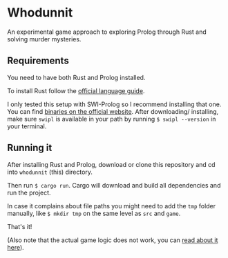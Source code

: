 # Whodunnit

An experimental game approach to exploring Prolog through Rust and solving murder mysteries.

## Requirements

You need to have both Rust and Prolog installed.

To install Rust follow the [official language guide](https://www.rust-lang.org/tools/install).

I only tested this setup with SWI-Prolog so I recommend installing that one. You can find [binaries on the official website](https://www.swi-prolog.org/download/stable). After downloading/ installing, make sure `swipl` is available in your path by running `$ swipl --version` in your terminal.

## Running it

After installing Rust and Prolog, download or clone this repository and cd into `whodunnit` (this) directory.

Then run `$ cargo run`. Cargo will download and build all dependencies and run the project.

In case it complains about file paths you might need to add the `tmp` folder manually, like `$ mkdir tmp` on the same level as `src` and `game`.

That's it!

(Also note that the actual game logic does not work, you can [read about it here](https://lislis.github.io/whodunnit/blog/results/)).
